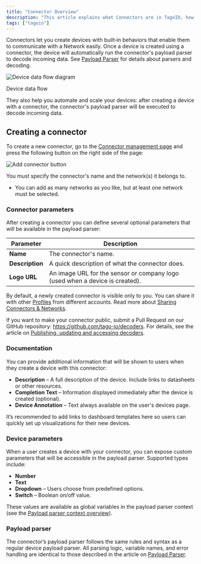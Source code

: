 ```yaml
---
title: "Connector Overview"
description: "This article explains what Connectors are in TagoIO, how they manage device communication and payload parsing, and how to create a new connector via the Connector management page."
tags: ["tagoio"]
---
```

Connectors let you create devices with built‑in behaviors that enable them to communicate with a Network easily. Once a device is created using a connector, the device will automatically run the connector's payload parser to decode incoming data. See [Payload Parser](../payload-parser/payload-parser) for details about parsers and decoding.

![Device data flow diagram](/docs_imagem/tagoio/connector-overview-2.png)

Device data flow

They also help you automate and scale your devices: after creating a device with a connector, the connector's payload parser will be executed to decode incoming data.

## Creating a connector

To create a new connector, go to the [Connector management page](connector-overview) and press the following button on the right side of the page:

![Add connector button](/docs_imagem/tagoio/connector-overview-2.png)

You must specify the connector's name and the network(s) it belongs to.  
* You can add as many networks as you like, but at least one network must be selected.

### Connector parameters

After creating a connector you can define several optional parameters that will be available in the payload parser:

| Parameter | Description |
|-----------|-------------|
| **Name** | The connector's name. |
| **Description** | A quick description of what the connector does. |
| **Logo URL** | An image URL for the sensor or company logo (used when a device is created). |

By default, a newly created connector is visible only to you. You can share it with other [Profiles](/tagoio/profiles) from different accounts. Read more about [Sharing Connectors & Networks](/tagoio/sharing-connectors-networks).

If you want to make your connector public, submit a Pull Request on our GitHub repository: <https://github.com/tago-io/decoders>. For details, see the article on [Publishing, updating and accessing decoders](/tagoio/publishing-updating-and-accessing-decoders).

### Documentation

You can provide additional information that will be shown to users when they create a device with this connector:

- **Description** – A full description of the device. Include links to datasheets or other resources.
- **Completion Text** – Information displayed immediately after the device is created (optional).
- **Device Annotation** – Text always available on the user's devices page.

It’s recommended to add links to dashboard templates here so users can quickly set up visualizations for their new devices.

### Device parameters

When a user creates a device with your connector, you can expose custom parameters that will be accessible in the payload parser. Supported types include:

- **Number**
- **Text**
- **Dropdown** – Users choose from predefined options.
- **Switch** – Boolean on/off value.

These values are available as global variables in the payload parser context (see the [Payload parser context overview](/tagoio/payload-parser-context-global-variables)).

### Payload parser

The connector’s payload parser follows the same rules and syntax as a regular device payload parser. All parsing logic, variable names, and error handling are identical to those described in the article on [Payload Parser](../payload-parser/payload-parser).